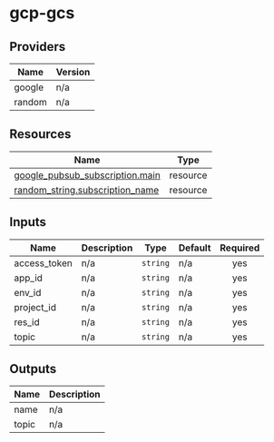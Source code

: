 # gcp-gcs
<!-- BEGIN_TF_DOCS -->


## Providers

| Name | Version |
|------|---------|
| google | n/a |
| random | n/a |

## Resources

| Name | Type |
|------|------|
| [google_pubsub_subscription.main](https://registry.terraform.io/providers/hashicorp/google/latest/docs/resources/pubsub_subscription) | resource |
| [random_string.subscription_name](https://registry.terraform.io/providers/hashicorp/random/latest/docs/resources/string) | resource |

## Inputs

| Name | Description | Type | Default | Required |
|------|-------------|------|---------|:--------:|
| access\_token | n/a | `string` | n/a | yes |
| app\_id | n/a | `string` | n/a | yes |
| env\_id | n/a | `string` | n/a | yes |
| project\_id | n/a | `string` | n/a | yes |
| res\_id | n/a | `string` | n/a | yes |
| topic | n/a | `string` | n/a | yes |

## Outputs

| Name | Description |
|------|-------------|
| name | n/a |
| topic | n/a |
<!-- END_TF_DOCS -->